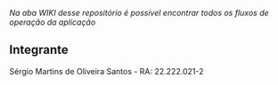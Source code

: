 *Na aba WIKI desse repositório é possível encontrar todos os fluxos de operação da aplicação*

## Integrante
Sérgio Martins de Oliveira Santos - RA: 22.222.021-2
